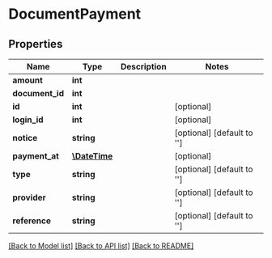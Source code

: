 # DocumentPayment

## Properties
Name | Type | Description | Notes
------------ | ------------- | ------------- | -------------
**amount** | **int** |  | 
**document_id** | **int** |  | 
**id** | **int** |  | [optional] 
**login_id** | **int** |  | [optional] 
**notice** | **string** |  | [optional] [default to '']
**payment_at** | [**\DateTime**](Date.md) |  | [optional] 
**type** | **string** |  | [optional] [default to '']
**provider** | **string** |  | [optional] [default to '']
**reference** | **string** |  | [optional] [default to '']

[[Back to Model list]](../README.md#documentation-for-models) [[Back to API list]](../README.md#documentation-for-api-endpoints) [[Back to README]](../README.md)


